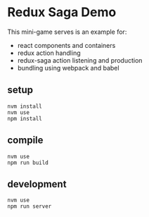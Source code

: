 # Redux Saga Demo

This mini-game serves is an example for:

* react components and containers
* redux action handling
* redux-saga action listening and production
* bundling using webpack and babel

## setup

```
nvm install
nvm use
npm install

```

## compile

```
nvm use
npm run build

```

## development

```
nvm use
npm run server
```
